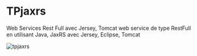 # TPjaxrs
Web Services Rest Full avec Jersey, Tomcat
web service de type RestFull en utilisant Java, JaxRS avec Jersey, Eclipse, Tomcat

![tpjaxrs](https://user-images.githubusercontent.com/28930742/34918268-099a6000-f91e-11e7-8413-eb990ce94a2f.png)
